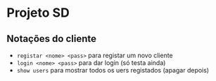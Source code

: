 # Projeto SD

## Notações do cliente

* ```registar <nome> <pass>``` para registar um novo cliente
* ```login <nome> <pass>``` para dar login (só testa ainda)
* ```show users``` para mostrar todos os uers registados (apagar depois)


